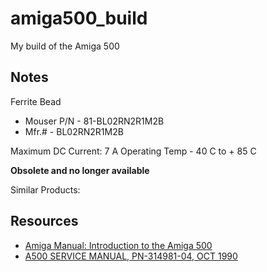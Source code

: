 # amiga500_build
My build of the Amiga 500

## Notes
Ferrite Bead
- Mouser P/N - 81-BL02RN2R1M2B
- Mfr.#      - BL02RN2R1M2B 

Maximum DC Current: 	7 A 
Operating Temp - 40 C to + 85 C 

**Obsolete and no longer available**

Similar Products:

## Resources
- [Amiga Manual: Introduction to the Amiga 500](https://archive.org/details/Introduction_to_the_Amiga_500_1987_Commodore_a)
- [A500 SERVICE MANUAL, PN-314981-04, OCT 1990](https://archive.org/details/a-500-service-manual-pn-314981-04-oct-1990-ocred/A500_SERVICE_MANUAL_PN-314981-04_OCT_1990/)
